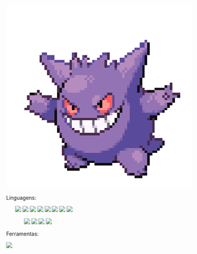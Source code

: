 <div align="center">
  <img src="https://github.com/phfuark/phfuark/blob/main/Banner1.gif">
</div>

<div>
  <p>Linguagens:</p>
</div> 

<div align="left">
  <ul style="list-style: none;">
  <img src="https://skillicons.dev/icons?i=py"> 	   <img src="https://geps.dev/progress/30?dangerColor=8334eb&warningColor=8334eb&successColor=8334eb"> 	 
  <img src="https://skillicons.dev/icons?i=js"> 	   <img src="https://geps.dev/progress/5?dangerColor=8334eb&warningColor=8334eb&successColor=8334eb"> 	 
  <img src="https://skillicons.dev/icons?i=cpp"> 	   <img src="https://geps.dev/progress/40?dangerColor=8334eb&warningColor=8334eb&successColor=8334eb"> 	 
  <img src="https://skillicons.dev/icons?i=java"> 	 <img src="https://geps.dev/progress/15?dangerColor=8334eb&warningColor=8334eb&successColor=8334eb"> 	
  
  
  <ul style="list-style: none;">
  <img src="https://skillicons.dev/icons?i=css"> 	   <img src="https://geps.dev/progress/35?dangerColor=8334eb&warningColor=8334eb&successColor=8334eb"> 	
  <img src="https://skillicons.dev/icons?i=html"> 	 <img src="https://geps.dev/progress/50?dangerColor=8334eb&warningColor=8334eb&successColor=8334eb">
  </ul>
</div>

<div>
  <p>Ferramentas:</p>
  <img src="https://skillicons.dev/icons?i=arduino,discord,git,github,gmail,idea,linkedin,notion,pycharm,vscode,windows" />  
</div> 

